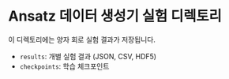 # Ansatz 데이터 생성기 실험 디렉토리

이 디렉토리에는 양자 회로 실험 결과가 저장됩니다.

- `results`: 개별 실험 결과 (JSON, CSV, HDF5)
- `checkpoints`: 학습 체크포인트
